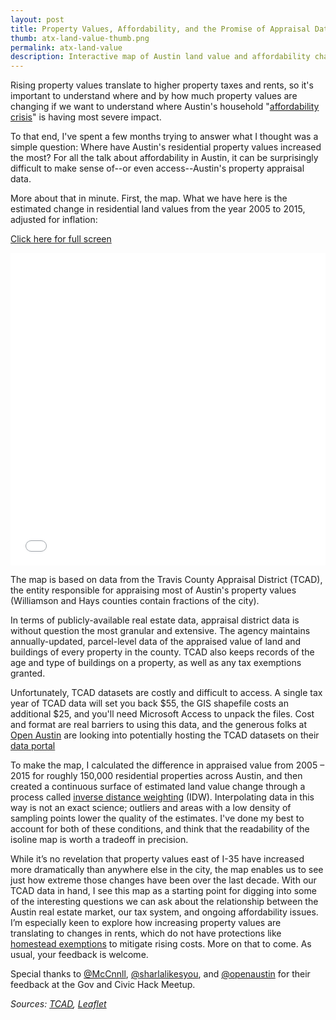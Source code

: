 ```yaml
---
layout: post
title: Property Values, Affordability, and the Promise of Appraisal Data
thumb: atx-land-value-thumb.png
permalink: atx-land-value
description: Interactive map of Austin land value and affordability change over time.
---
```

Rising property values translate to higher property taxes and rents, so it's important to understand where and by how much property values are changing if we want to understand where Austin's household "<a href="https://www.google.com/search?q=austin+%22affordability+crisis%22&ie=utf-8&oe=utf-8" target="_blank">affordability crisis</a>" is having most severe impact.

To that end, I've spent a few months trying to answer what I thought was a simple question: Where have Austin's residential property values increased the most? For all the talk about affordability in Austin, it can be surprisingly difficult to make sense of--or even access--Austin's property appraisal data.

More about that in minute. First, the map. What we have here is the estimated change in residential land values from the year 2005 to 2015, adjusted for inflation: 

<a href="/maps/atx-land-value-map/" target="_blank">Click here for full screen</a>


<iframe src="/maps/atx-land-value-map" marginwidth="0" marginheight="0" scrolling="no" frameborder="0" height="500" width="100%"></iframe>

The map is based on data from the Travis County Appraisal District (TCAD), the entity responsible for appraising most of Austin's property values (Williamson and Hays counties contain fractions of the city).

In terms of publicly-available real estate data, appraisal district data is without question the most granular and extensive. The agency maintains annually-updated, parcel-level data of the appraised value of land and buildings of every property in the county. TCAD also keeps records of the age and type of buildings on a property, as well as any tax exemptions granted.

Unfortunately, TCAD datasets are costly and difficult to access. A single tax year of TCAD data will set you back $55, the GIS shapefile costs an additional $25, and you'll need Microsoft Access to unpack the files. Cost and format are real barriers to using this data, and the generous folks at [Open Austin](http://open-austin.org/) are looking into potentially hosting the TCAD datasets on their [data portal](http://data.open-austin.org/)

To make the map, I calculated the difference in appraised value from 2005 – 2015 for roughly 150,000 residential properties across Austin, and then created a continuous surface of estimated land value change through a process called [inverse distance weighting](https://docs.qgis.org/2.2/en/docs/gentle_gis_introduction/spatial_analysis_interpolation.html#inverse-distance-weighted-idw) (IDW). Interpolating data in this way is not an exact science; outliers and areas with a low density of sampling points lower the quality of the estimates. I've done my best to account for both of these conditions, and think that the readability of the isoline map is worth a tradeoff in precision.

While it’s no revelation that property values east of I-35 have increased more dramatically than anywhere else in the city, the map enables us to see just how extreme those changes have been over the last decade. With our TCAD data in hand, I see this map as a starting point for digging into some of the interesting questions we can ask about the relationship between the Austin real estate market, our tax system, and ongoing affordability issues. I’m especially keen to explore how increasing property values are translating to changes in rents, which do not have protections like [homestead exemptions](http://www.austinmonitor.com/stories/2015/06/council-adopts-six-percent-homestead-exemption/) to mitigate rising costs. More on that to come. As usual, your feedback is welcome.

Special thanks to [@McCnnll](https://twitter.com/McCnnll), [@sharlalikesyou](https://twitter.com/sharlalikesyou), and [@openaustin](https://twitter.com/openaustin) for their feedback at the Gov and Civic Hack Meetup.

*Sources: [TCAD](http://www.traviscad.org/property_search.html), [Leaflet](http://leafletjs.com/)*
